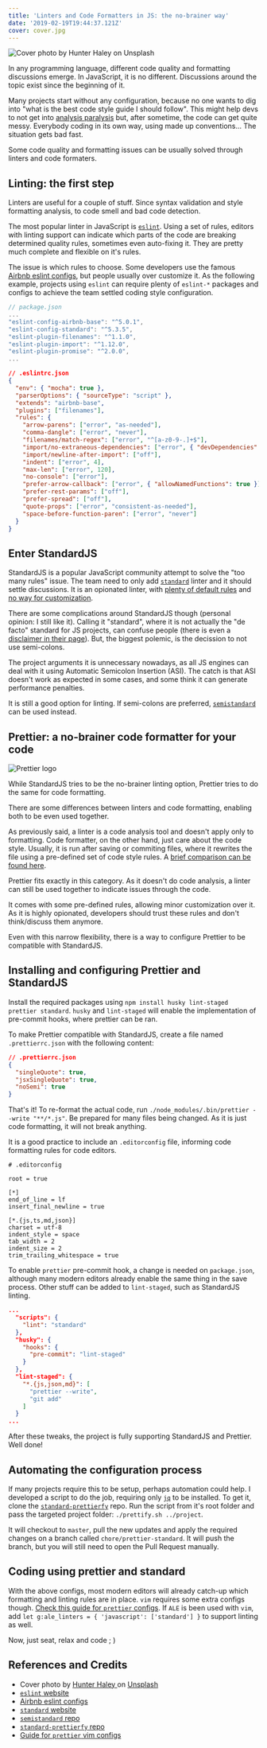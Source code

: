 ```yaml
---
title: 'Linters and Code Formatters in JS: the no-brainer way'
date: '2019-02-19T19:44:37.121Z'
cover: cover.jpg
---
```


![Cover photo by Hunter Haley on Unsplash](cover.jpg)

In any programming language, different code quality and formatting discussions emerge. In JavaScript, it is no different. Discussions around the topic exist since the beginning of it.

Many projects start without any configuration, because no one wants to dig into "what is the best code style guide I should follow". This might help devs to not get into [analysis paralysis](https://en.wikipedia.org/wiki/Analysis_paralysis) but, after sometime, the code can get quite messy. Everybody coding in its own way, using made up conventions... The situation gets bad fast.

Some code quality and formatting issues can be usually solved through linters and code formaters.

## Linting: the first step

Linters are useful for a couple of stuff. Since syntax validation and style formatting analysis, to code smell and bad code detection.

The most popular linter in JavaScript is [`eslint`](https://eslint.org/). Using a set of rules, editors with linting support can indicate which parts of the code are breaking determined quality rules, sometimes even auto-fixing it. They are pretty much complete and flexible on it's rules.

The issue is which rules to choose. Some developers use the famous [ Airbnb eslint configs](https://www.npmjs.com/package/eslint-config-airbnb), but people usually over customize it. As the following example, projects using `eslint` can require plenty of `eslint-*` packages and configs to achieve the team settled coding style configuration.

```js
// package.json
...
"eslint-config-airbnb-base": "^5.0.1",
"eslint-config-standard": "^5.3.5",
"eslint-plugin-filenames": "^1.1.0",
"eslint-plugin-import": "^1.12.0",
"eslint-plugin-promise": "^2.0.0",
...
```

```json
// .eslintrc.json
{
  "env": { "mocha": true },
  "parserOptions": { "sourceType": "script" },
  "extends": "airbnb-base",
  "plugins": ["filenames"],
  "rules": {
    "arrow-parens": ["error", "as-needed"],
    "comma-dangle": ["error", "never"],
    "filenames/match-regex": ["error", "^[a-z0-9-.]+$"],
    "import/no-extraneous-dependencies": ["error", { "devDependencies": true }],
    "import/newline-after-import": ["off"],
    "indent": ["error", 4],
    "max-len": ["error", 120],
    "no-console": ["error"],
    "prefer-arrow-callback": ["error", { "allowNamedFunctions": true }],
    "prefer-rest-params": ["off"],
    "prefer-spread": ["off"],
    "quote-props": ["error", "consistent-as-needed"],
    "space-before-function-paren": ["error", "never"]
  }
}
```

## Enter StandardJS

StandardJS is a popular JavaScript community attempt to solve the "too many rules" issue. The team need to only add [`standard`](https://standardjs.com/) linter and it should settle discussions. It is an opionated linter, with [plenty of default rules](https://standardjs.com/#standardjs--the-rules) and [no way for customization](https://standardjs.com/#i-disagree-with-rule-x-can-you-change-it).

There are some complications around StandardJS though (personal opinion: I still like it). Calling it "standard", where it is not actually the "de facto" standard for JS projects, can confuse people (there is even a [disclaimer in their page](https://standardjs.com/#but-this-isnt-a-real-web-standard)). But, the biggest polemic, is the decission to not use semi-colons.

The project arguments it is unnecessary nowadays, as all JS engines can deal with it using Automatic Semicolon Insertion (ASI). The catch is that ASI doesn't work as expected in some cases, and some think it can generate performance penalties.

It is still a good option for linting. If semi-colons are preferred, [`semistandard`](https://github.com/Flet/semistandard) can be used instead.

## Prettier: a no-brainer code formatter for your code

![Prettier logo](prettier.png)

While StandardJS tries to be the no-brainer linting option, Prettier tries to do the same for code formatting.

There are some differences between linters and code formatting, enabling both to be even used together.

As previously said, a linter is a code analysis tool and doesn't apply only to formatting. Code formatter, on the other hand, just care about the code style. Usually, it is run after saving or commiting files, where it rewrites the file using a pre-defined set of code style rules. A [brief comparison can be found here](https://prettier.io/docs/en/comparison.html).

Prettier fits exactly in this category. As it doesn't do code analysis, a linter can still be used together to indicate issues through the code.

It comes with some pre-defined rules, allowing minor customization over it. As it is highly opionated, developers should trust these rules and don't think/discuss them anymore.

Even with this narrow flexibility, there is a way to configure Prettier to be compatible with StandardJS.

## Installing and configuring Prettier and StandardJS

Install the required packages using `npm install husky lint-staged prettier standard`. `husky` and `lint-staged` will enable the implementation of pre-commit hooks, where prettier can be ran.

To make Prettier compatible with StandardJS, create a file named `.prettierrc.json` with the following content:

```json
// .prettierrc.json
{
  "singleQuote": true,
  "jsxSingleQuote": true,
  "noSemi": true
}
```

That's it! To re-format the actual code, run `./node_modules/.bin/prettier --write "**/*.js"`. Be prepared for many files being changed. As it is just code formatting, it will not break anything.

It is a good practice to include an `.editorconfig` file, informing code formatting rules for code editors.

```
# .editorconfig

root = true

[*]
end_of_line = lf
insert_final_newline = true

[*.{js,ts,md,json}]
charset = utf-8
indent_style = space
tab_width = 2
indent_size = 2
trim_trailing_whitespace = true
```

To enable `prettier` pre-commit hook, a change is needed on `package.json`, although many modern editors already enable the same thing in the save process. Other stuff can be added to `lint-staged`, such as StandardJS linting.

```json
...
  "scripts": {
    "lint": "standard"
  },
  "husky": {
    "hooks": {
      "pre-commit": "lint-staged"
    }
  },
  "lint-staged": {
    "*.{js,json,md}": [
      "prettier --write",
      "git add"
    ]
  }
...
```

After these tweaks, the project is fully supporting StandardJS and Prettier. Well done!

## Automating the configuration process

If many projects require this to be setup, perhaps automation could help. I developed a script to do the job, requiring only [`jq`](https://stedolan.github.io/jq/) to be installed. To get it, clone the [`standard-prettierfy`](https://github.com/brunoluiz/standard-prettierfy) repo. Run the script from it's root folder and pass the targeted project folder: `./prettify.sh ../project`.

It will checkout to `master`, pull the new updates and apply the required changes on a branch called `chore/prettier-standard`. It will push the branch, but you will still need to open the Pull Request manually.

## Coding using prettier and standard

With the above configs, most modern editors will already catch-up which formatting and linting rules are in place. `vim` requires some extra configs though. [Check this guide for `prettier` configs](https://prettier.io/docs/en/vim.html). If `ALE` is been used with `vim`, add `let g:ale_linters = { 'javascript': ['standard'] }` to support linting as well.

Now, just seat, relax and code ; )

## References and Credits

- Cover photo by [ Hunter Haley ](https://unsplash.com/photos/s8OO2-t-HmQ) on [Unsplash](https://unsplash.com)
- [`eslint` website](https://eslint.org/)
- [Airbnb eslint configs](https://www.npmjs.com/package/eslint-config-airbnb)
- [`standard` website](https://standardjs.com/)
- [`semistandard` repo](https://github.com/Flet/semistandard)
- [`standard-prettierfy` repo](https://github.com/brunoluiz/standard-prettierfy)
- [Guide for `prettier` vim configs](https://prettier.io/docs/en/vim.html)
